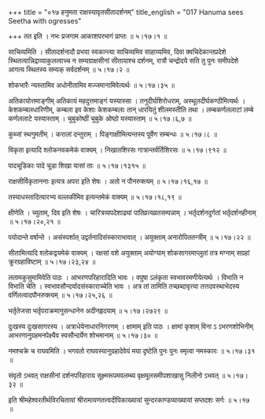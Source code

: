 +++
title = "०१७ हनुमता राक्षस्यावृतसीतादर्शनम्"
title_english = "017 Hanuma sees Seetha with ogresses"

+++
तत इति । नभः प्रजगाम आकाशपरभागं प्राप्तः  ॥  ५।१७।१  ॥   

  

साचिव्यमिति । सीतादर्शनादौ प्रभया स्वकान्त्या साचिव्यमिव साहाय्यमिव, दिवा क्वचिदेकान्तप्रदेशे स्थितत्वान्निद्राव्याकुलत्वाच्च न सम्यग्राक्षसीनां सीतायाश्च दर्शनम्, रात्रौ चन्द्रोदये सति तु पुनः समीपदेशे आगत्य स्थितस्य सम्यक् सर्वदर्शनम्  ॥  ५।१७।२  ॥   

  

शोकभारैः न्यस्तामिव अधोनीतामिव मज्जमानामिवेत्यर्थः  ॥  ५।१७।३५  ॥   

  

अतिकायोत्तमाङ्गीम् अतिकायं महदुत्तमाङ्गं यस्यास्सा । तनुदीर्घशिरोधराम्, अस्थूलदीर्घकण्ठीमित्यर्थः । केशकम्बलधारिणीम्, कम्बला इव केशाः केशकम्बलाः तान् धारयितुं शीलमस्तीति तथा । लम्बकर्णललाटां लम्बे कर्णललाटे यस्यास्ताम् । चुबुकोष्ठीं चुबुके ओष्ठो यस्यास्ताम्  ॥  ५।१७।६,७  ॥   

  

कुब्जां स्थगुमतीम् । करालां दन्तुराम् । पिङ्गाक्षीमित्यन्तस्य पूर्वेण सम्बन्धः  ॥  ५।१७।८  ॥   

  

विकृता इत्यादि श्लोकनवकमेकं वाक्यम् । निखातशिरसः गात्रान्तर्वर्तिशिरसः  ॥  ५।१७।९१२  ॥   

  

पादचूडिकाः पादे चूडा शिखा यासां ताः  ॥  ५।१७।१३१५  ॥   

  

राक्षसीर्विकृताननाः इत्यत्र अपरा इति शेषः । अतो न पौनरुक्त्यम्  ॥  ५।१७।१६,१७  ॥   

  

तस्याधस्तादित्यारभ्य वल्लकीमिव इत्यन्तमेकं वाक्यम्  ॥  ५।१७।१८,१९  ॥   

  

क्षीणेति । च्युताम्, दिव इति शेषः । चारित्रव्यपदेशाढ्यां पातिव्रत्यव्रतसम्पन्नाम् । भर्तृदर्शनदुर्गतां भर्तृदर्शनहीनाम्  ॥  ५।१७।२०,२१  ॥   

  

पयोदान्ते वर्षान्ते । असंस्पर्शात् उद्वर्तनादिसंस्काराभावात् । अयुक्ताम् अनारोपिततन्त्रीम्  ॥  ५।१७।२२  ॥   

  

सीतामित्यादि श्लोकद्वयमेकं वाक्यम् । रक्षसां वशे अयुक्ताम् अयोग्याम् शोकसागरमाप्लुतां तत्र मग्नाम् सग्रहां क्रूरग्रहाविष्टाम्  ॥  ५।१७।२३,२४  ॥   

  

लतामकुसुमामिवेति पाठः । आभरणपरिहारादिति भावः । वपुषा ऽलंकृता स्वभावरमणीयेत्यर्थः । विभाति न विभाति चेति । स्वभावसौन्दर्यादसंस्काराच्चेति भावः । अत्र तां तामिति तच्छब्दावृत्त्या तत्तदवस्थाभेदस्य वर्णितत्वादपौनरुक्त्यम्  ॥  ५।१७।२५,२६  ॥   

  

भर्तृतेजसा भर्तृपराक्रमानुसन्धानेन अदीनहृदयाम्  ॥  ५।१७।२७२९  ॥   

  

दुःखस्य दुःखसागरस्य । अत्राधेयेनाधारनिगरणम् । क्षामाम् इति पाठः । क्षामां कृशाम् विना ऽ ऽभरणशोभिनीम् आभरणानुग्रहमनपेक्ष्यैव स्वसौन्दर्येण शोभमानाम्  ॥  ५।१७।३०  ॥   

  

नमश्चक्रे च राघवमिति । भगवतो राघवस्यानुग्रहादेवेयं मया दृष्टेति पुनः पुनः स्मृत्वा नमस्कारः  ॥  ५।१७।३१  ॥   

  

संवृतो ऽभवत् राक्षसीनां दर्शनपरिहाराय सूक्ष्मरूपमवलम्ब्य वृक्षमूलसमीपशाखासु निलीनो ऽभवत्  ॥  ५।१७।३२  ॥   

  

इति श्रीमहेश्वरतीर्थविरचितायां श्रीरामायणतत्त्वदीपिकाख्यायां सुन्दरकाण्डव्याख्यायां सप्तदशः सर्गः  ॥  ५।१७  ॥   

  

